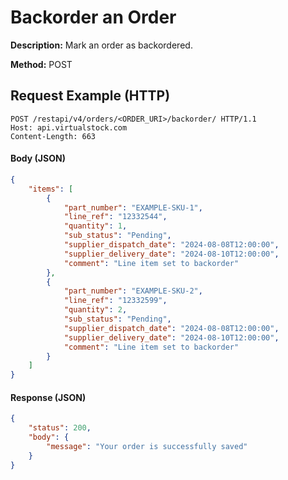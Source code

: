 # Backorder an Order
**Description:** Mark an order as backordered.

**Method:** POST

## Request Example (HTTP)
```http
POST /restapi/v4/orders/<ORDER_URI>/backorder/ HTTP/1.1
Host: api.virtualstock.com
Content-Length: 663
```

#### Body (JSON)
```json
{
    "items": [
        {
            "part_number": "EXAMPLE-SKU-1",
            "line_ref": "12332544",
            "quantity": 1,
            "sub_status": "Pending",
            "supplier_dispatch_date": "2024-08-08T12:00:00",
            "supplier_delivery_date": "2024-08-10T12:00:00",
            "comment": "Line item set to backorder"
        },
        {
            "part_number": "EXAMPLE-SKU-2",
            "line_ref": "12332599",
            "quantity": 2,
            "sub_status": "Pending",
            "supplier_dispatch_date": "2024-08-08T12:00:00",
            "supplier_delivery_date": "2024-08-10T12:00:00",
            "comment": "Line item set to backorder"
        }
    ]
}
```

#### Response (JSON)
```json
{
    "status": 200,
    "body": {
        "message": "Your order is successfully saved"
    }
}
```
